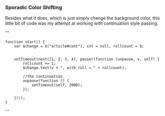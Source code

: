 ### Sporadic Color Shifting

Besides what it does, which is just simply change the background color, this little bit of code was my attempt at
working with continuation style passing.

'''

    function start() {
        var $change = $("article#cont"), cnt = null, rollcount = 0;


        setTimeout(next([1, 2, 3, 4], pauser(function (unpause, v, self) {
            rollcount += 1;
            $change.text(v + ", with roll = " + rollcount);
            
            //the continuation
            unpause(function () {
                setTimeout(self, 2000);
            });

        })));
    }
    
'''

